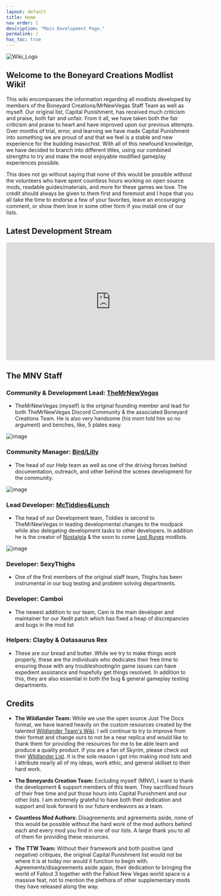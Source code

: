 ```yaml
---
layout: default
title: Home
nav_order: 1
description: "Main Development Page."
permalink: /
has_toc: true
---
```


![Wiki_Logo](https://user-images.githubusercontent.com/112358568/223337475-899caffc-7c5e-4266-9ac5-1865e8bf0980.png)

## Welcome to the Boneyard Creations Modlist Wiki!
This wiki encompasses the information regarding all modlists developed by members of the Boneyard Creations/MrNewVegas Staff Team as well as myself. Our original list, Capital Punishment, has received much criticism and praise, both fair and unfair. From it all, we have taken both the fair criticism and praise to heart and have improved upon our previous attempts. Over months of trial, error, and learning we have made Capital Punishment into something we are proud of and that we feel is a stable and new experience for the budding masochist. With all of this newfound knowledge, we have decided to branch into different titles, using our combined strengths to try and make the most enjoyable modified gameplay experiences possible.

This does not go without saying that none of this would be possible without the volunteers who have spent countless hours working on open source mods, readable guides/materials, and more for these games we love. The credit should always be given to them first and foremost and I hope that you all take the time to endorse a few of your favorites, leave an encouraging comment, or show them love in some other form if you install one of our lists.

## Latest Development Stream

<iframe width="560" height="315" src="https://www.youtube.com/embed/videoseries?list=PLZqVHJkQaJjmHb7xvWU_ntgMuur8mE1xH" title="Development Stream" frameborder="0" allow="accelerometer; autoplay; clipboard-write; encrypted-media; gyroscope; picture-in-picture; web-share" allowfullscreen></iframe>

## **The MNV Staff**

### **Community & Development Lead:** [TheMrNewVegas](https://discord.gg/43EhRjU)
- TheMrNewVegas (myself) is the original founding member and lead for both TheMrNewVegas Discord Community & the associated Boneyard Creations Team. He is also very handsome (his mom told him so no argument) and benches, like, 5 plates easy.

![image](https://user-images.githubusercontent.com/112358568/223336503-5c2b0a35-ef85-4505-a47a-1d8763a514db.png)

### **Community Manager**: [Bird/Lilly](https://linktr.ee/lillybird69)
- The head of our Help team as well as one of the driving forces behind documentation, outreach, and other behind the scenes development for the community.

![image](https://user-images.githubusercontent.com/112358568/210427354-a304fc08-f74e-47fe-ad71-736bfa93e8e9.png)

### **Lead Developer:** [McTiddies4Lunch](linxx.app/McTiddies)
- The head of our Development team, Tiddies is second to TheMrNewVegas in leading developmental changes to the modpack while also delegating development tasks to other developers. In addition he is the creator of [Nostalgia](https://www.modlists.net/04Nostalgia/Home/) & the soon to come [Lost Runes](https://www.modlists.net/03LostRune/Home/) modlists.

![image](https://user-images.githubusercontent.com/112358568/210428921-904333d6-8ead-4a71-9762-8ee4a26bb83c.png)

### **Developer:** SexyThighs
- One of the first members of the original staff team, Thighs has been instrumental in our bug testing and problem solving departments. 

### **Developer:** Camboi
- The newest addition to our team, Cam is the main developer and maintainer for our Xedit patch which has fixed a heap of discrepancies and bugs in the mod list

### **Helpers:** Clayby & Oatasaurus Rex
- These are our bread and butter. While we try to make things work properly, these are the individuals who dedicates their free time to ensuring those with any troubleshooting/in game issues can have expedient assistance and hopefully get things resolved. In addition to this, they are also essential in both the bug & general gameplay testing departments.

## Credits

- **The Wildlander Team:** While we use the open source Just The Docs format, we have leaned heavily on the custom resources created by the talented [Wildlander Team's Wiki](http://wiki.wildlandermod.com). I will continue to try to improve from their format and change ours to not be a near replica and would like to thank them for providing the resources for me to be able learn and produce a quality product. If you are a fan of Skyrim, please check out their [Wildlander List](https://www.wildlandermod.com). It is the sole reason I got into making mod lists and I attribute nearly all of my ideas, work ethic, and general skillset to their hard work.

- **The Boneyards Creation Team:** Excluding myself (MNV), I want to thank the development & support members of this team. They sacrificed hours of their free time and put those hours into Capital Punishment and our other lists. I am extremely grateful to have both their dedication and support and look forward to our future endeavors as a team. 

- **Countless Mod Authors:** Disagreements and agreements aside, none of this would be possible without the hard work of the mod authors behind each and every mod you find in one of our lists. A large thank you to all of them for providing these resources.

- **The TTW Team:** Without their framework and both positive (and negative) critiques, the original Capital Punishment list would not be where it is at today nor would it function to begin with. Agreements/disagreements aside again, their dedication to bringing the world of Fallout 3 together with the Fallout New Vegas world space is a massive feat, not to mention the plethora of other supplementary mods they have released along the way.


